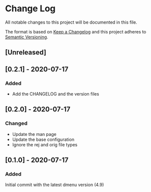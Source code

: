 
# Change Log
All notable changes to this project will be documented in this file.

The format is based on [Keep a Changelog](http://keepachangelog.com/)
and this project adheres to [Semantic Versioning](http://semver.org/).

## [Unreleased]

## [0.2.1] - 2020-07-17

### Added

- Add the CHANGELOG and the version files

## [0.2.0] - 2020-07-17

### Changed

- Update the man page
- Update the base configuration
- Ignore the rej and orig file types

## [0.1.0] - 2020-07-17

### Added

Initial commit with the latest dmenu version (4.9)
